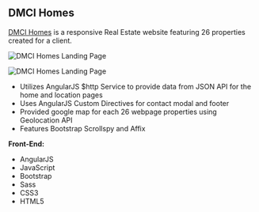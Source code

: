 
**DMCI Homes**
--------------------

[DMCI Homes](http://www.dmcicondomanila.com/) is a responsive Real Estate website featuring 26 properties created for a client.

![DMCI Homes Landing Page](http://www.bernadetteengleman.com/img/portfolio/dmcithumbnail.jpg)

![DMCI Homes Landing Page](http://www.bernadetteengleman.com/img/portfolio/dmcithumbnail2.jpg)

 - Utilizes AngularJS $http Service to provide data from JSON API for the home and location pages
 - Uses AngularJS Custom Directives for contact modal and footer
 - Provided google map for each 26 webpage properties using Geolocation API
 - Features Bootstrap Scrollspy and Affix


**Front-End:**

 - AngularJS
 - JavaScript
 - Bootstrap
 - Sass
 - CSS3
 - HTML5
